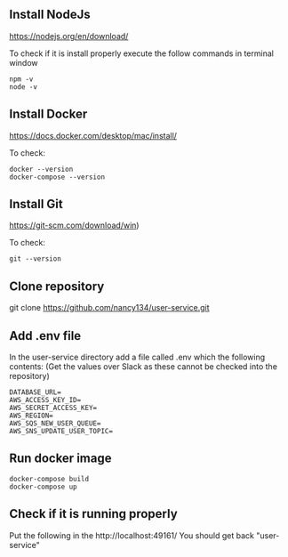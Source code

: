 ## Install NodeJs

https://nodejs.org/en/download/

To check if it is install properly execute the follow commands in terminal window 
```
npm -v
node -v
```
## Install Docker

https://docs.docker.com/desktop/mac/install/

To check:
```
docker --version
docker-compose --version
```
## Install Git

https://git-scm.com/download/win)

To check:
```
git --version
```
## Clone repository

git clone https://github.com/nancy134/user-service.git

## Add .env file

In the user-service directory add a file called .env which the following contents:
(Get the values over Slack as these cannot be checked into the repository)
```
DATABASE_URL=
AWS_ACCESS_KEY_ID=
AWS_SECRET_ACCESS_KEY=
AWS_REGION=
AWS_SQS_NEW_USER_QUEUE=
AWS_SNS_UPDATE_USER_TOPIC=
```
## Run docker image
```
docker-compose build
docker-compose up
```

## Check if it is running properly

Put the following in the
http://localhost:49161/
You should get back "user-service"
